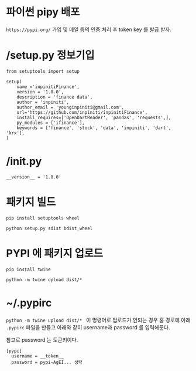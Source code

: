 # 파이썬 pipy 배포

`https://pypi.org/` 가입 및 메일 등의 인증 처리 후 token key 를 발급 받자.

# /setup.py 정보기입

```
from setuptools import setup

setup(
    name ='inpinitiFinance',
    version = '1.0.0',
    description = 'finance data',
    author = 'inpiniti',
    author_email = 'younginpiniti@gmail.com',
    url='https://github.com/inpiniti/inpinitiFinance',
    install_requires=['OpenDartReader', 'pandas', 'requests',],
    py_modules = ['ifinance'],
    keywords = ['finance', 'stock', 'data', 'inpiniti', 'dart', 'krx'],
)
```

# /**init**.py

```
__version__ = '1.0.0'
```

# 패키지 빌드

```
pip install setuptools wheel

python setup.py sdist bdist_wheel
```

# PYPI 에 패키지 업로드

```
pip install twine

python -m twine upload dist/*
```

# ~/.pypirc

`python -m twine upload dist/* ` 이 명령어로 업로드가 안되는 경우 홈 경로에 아래 `.pypirc` 파일을 만들고 아래와 같이 username과 password 를 입력해둔다.

참고로 password 는 토큰키이다.

```
[pypi]
  username = __token__
  password = pypi-AgEI... 생략
```
